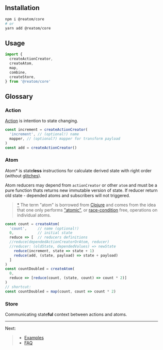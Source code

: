 ## Installation

```sh
npm i @reatom/core
# or
yarn add @reatom/core
```

## Usage

```javascript
import {
  createActionCreator,
  createAtom,
  map,
  combine,
  createStore,
} from '@reatom/core'
```

## Glossary

### Action

[Action](https://github.com/redux-utilities/flux-standard-action) is intention to state changing.

```javascript
const increment = createActionCreator(
  'increment', // (optional!) name
  mapper, // (optional?) mapper for transform payload
)
const add = createActionCreator()
```

### Atom

Atom\* is state**less** instructions for calculate derived state with right order (without [glitches](https://stackoverflow.com/questions/25139257/terminology-what-is-a-glitch-in-functional-reactive-programming-rx)).

Atom reducers may depend from `actionCreator` or other `atom` and must be a pure function thats returns new immutable version of state. If reducer return old state - depended atoms and subscribers will not triggered.

> [\*](https://github.com/calmm-js/kefir.atom/blob/master/README.md#related-work) The term "atom" is borrowed from [Clojure](http://clojure.org/reference/atoms) and comes from the idea that one only performs ["atomic"](https://en.wikipedia.org/wiki/Read-modify-write), or [race-condition](https://en.wikipedia.org/wiki/Race_condition) free, operations on individual atoms.

```javascript
const count = createAtom(
  'count',     // name (optional!)
  0,           // initial state
  reduce => [  // reducers definitions
  //reduce(dependedActionCreatorOrAtom, reducer)
  //reducer: (oldState, dependedValues) => newState
    reduce(increment, state => state + 1)
    reduce(add, (state, payload) => state + payload)
  ]
)
const countDoubled = createAtom(
  0,
  reduce => [reduce(count, (state, count) => count * 2)]
)
// shortcut:
const countDoubled = map(count, count => count * 2)
```

### Store

Communicating state**ful** context between actions and atoms.

---

Next:

> - <a href="https://artalar.github.io/reatom/#/examples">Examples</a>
> - <a href="https://artalar.github.io/reatom/#/faq">FAQ</a>
